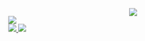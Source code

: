 <div align="center">
<a href="https://github.com/DenverCoder1/readme-typing-svg"><img src="https://readme-typing-svg.herokuapp.com/?font=Montserrat&color=7289DA&size=25&center=true&vCenter=true&width=600&height=100&lines=Epitech+Strasbourg+Student"></a>
</div>

<div>
  <a href="https://github.com/ryo-ma/github-profile-trophy">
    <img src="https://github-profile-trophy.vercel.app/?username=augustin-grosnon&theme=onedark&column=-1">
  </a>
</div>

<div>
  <a href="https://github.com/augustin-grosnon?tab=repositorie">
    <img src="https://github-readme-stats-git-masterrstaa-rickstaa.vercel.app/api/top-langs/?username=augustin-grosnon&theme=blue-green&layout=compact">
  </a>
  <a href="https://github.com/DenverCoder1/github-readme-streak-stats">
    <img src="https://github-readme-streak-stats.herokuapp.com/?user=augustin-grosnon&theme=blue-green">
  </a>
</div>
